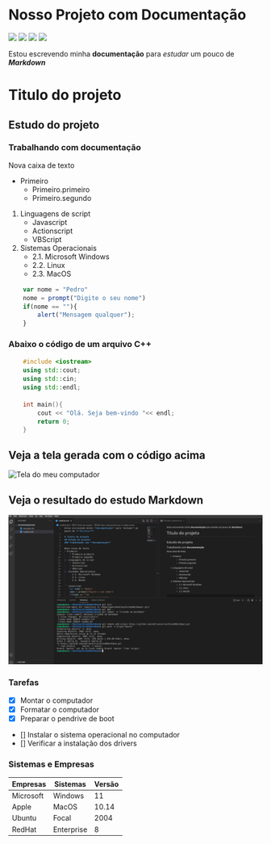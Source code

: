 # Nosso Projeto com Documentação

![](https://img.shields.io/badge/estudo-markdown-green)
![](https://img.shields.io/badge/vers%C3%A3o-1.0.0.1-orange)
![](https://img.shields.io/badge/script-javascript-red)
[![](https://img.shields.io/github/watchers/edilsonsilva/estudomarkdown?label=edilsonsilva&logoColor=blue&style=social)](http://www.instagram.com)

Estou escrevendo minha **documentação** para *estudar* um pouco de ***Markdown***

# Titulo do projeto
## Estudo do projeto
### Trabalhando com **documentação**

Nova caixa de texto
* Primeiro
    * Primeiro.primeiro
    * Primeiro.segundo
1. Linguagens de script
    * Javascript
    * Actionscript
    * VBScript
2. Sistemas Operacionais
    - 2.1. Microsoft Windows
    - 2.2. Linux
    - 2.3. MacOS

```javascript
    var nome = "Pedro"
    nome = prompt("Digite o seu nome")
    if(nome == ""){
        alert("Mensagem qualquer");
    }
```
### Abaixo o código de um arquivo C++

```c++
    #include <iostream>
    using std::cout;
    using std::cin;
    using std::endl;

    int main(){
        cout << "Olá. Seja bem-vindo "<< endl;
        return 0;
    }

```

## Veja a tela gerada com o código acima
![Tela do meu computador](https://images.unsplash.com/photo-1488590528505-98d2b5aba04b?ixid=MnwxMjA3fDB8MHxwaG90by1wYWdlfHx8fGVufDB8fHx8&ixlib=rb-1.2.1&auto=format&fit=crop&w=1050&q=80)



## Veja o resultado do estudo Markdown
![Tela do VSCode](tela.png)

### Tarefas

- [x] Montar o computador
- [x] Formatar o computador
- [x] Preparar o pendrive de boot
- [] Instalar o sistema operacional no computador
- [] Verificar a instalação dos drivers

### Sistemas e Empresas

Empresas|Sistemas|Versão
---------|----------|--------
Microsoft|Windows   | 11
Apple|MacOS|10.14
Ubuntu|Focal|2004
RedHat|Enterprise| 8


